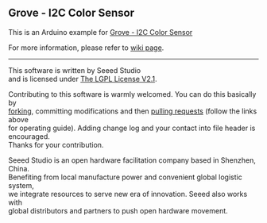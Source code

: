 Grove - I2C Color Sensor
------------------------

This is an Arduino example for [Grove - I2C Color Sensor](http://www.seeedstudio.com/depot/grove-i2c-color-sensor-p-854.html?cPath=25_27)

For more information, please refer to [wiki page](http://garden.seeedstudio.com/index.php?title=Twig_-_I2C_Color_Sensor_v0.9b).

----

This software is written by Seeed Studio<br>
and is licensed under [The LGPL License V2.1](http://www.gnu.org/licenses/lgpl-2.1.html). 

Contributing to this software is warmly welcomed. You can do this basically by<br>
[forking](https://help.github.com/articles/fork-a-repo), committing modifications and then [pulling requests](https://help.github.com/articles/using-pull-requests) (follow the links above<br>
for operating guide). Adding change log and your contact into file header is encouraged.<br>
Thanks for your contribution.

Seeed Studio is an open hardware facilitation company based in Shenzhen, China. <br>
Benefiting from local manufacture power and convenient global logistic system, <br>
we integrate resources to serve new era of innovation. Seeed also works with <br>
global distributors and partners to push open hardware movement.<br>






